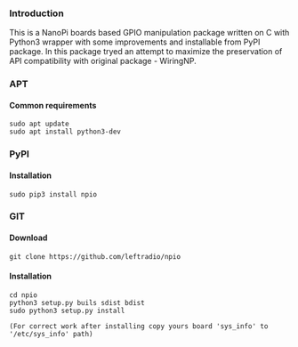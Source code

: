 ### Introduction

This is a NanoPi boards based GPIO manipulation package written on C with Python3 wrapper with some improvements and installable from PyPI package. In this package tryed an attempt to maximize the preservation of API compatibility with original package - WiringNP.


### APT
#### Common requirements
    sudo apt update
    sudo apt install python3-dev

### PyPI
#### Installation
    sudo pip3 install npio

### GIT
#### Download
    git clone https://github.com/leftradio/npio

#### Installation
    cd npio
    python3 setup.py buils sdist bdist
    sudo python3 setup.py install

    (For correct work after installing copy yours board 'sys_info' to '/etc/sys_info' path)

